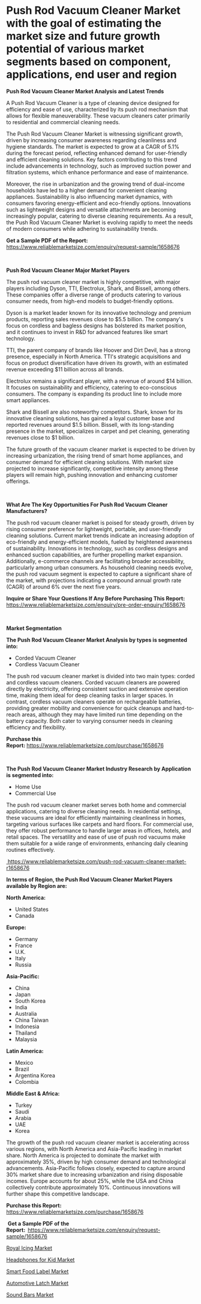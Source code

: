 <p><h1>Push Rod Vacuum Cleaner Market with the goal of estimating the market size and future growth potential of various market segments based on component, applications, end user and region</h1></p><p><strong>Push Rod Vacuum Cleaner Market Analysis and Latest Trends</strong></p>
<p><p>A Push Rod Vacuum Cleaner is a type of cleaning device designed for efficiency and ease of use, characterized by its push rod mechanism that allows for flexible maneuverability. These vacuum cleaners cater primarily to residential and commercial cleaning needs. </p><p>The Push Rod Vacuum Cleaner Market is witnessing significant growth, driven by increasing consumer awareness regarding cleanliness and hygiene standards. The market is expected to grow at a CAGR of 5.1% during the forecast period, reflecting enhanced demand for user-friendly and efficient cleaning solutions. Key factors contributing to this trend include advancements in technology, such as improved suction power and filtration systems, which enhance performance and ease of maintenance. </p><p>Moreover, the rise in urbanization and the growing trend of dual-income households have led to a higher demand for convenient cleaning appliances. Sustainability is also influencing market dynamics, with consumers favoring energy-efficient and eco-friendly options. Innovations such as lightweight designs and versatile attachments are becoming increasingly popular, catering to diverse cleaning requirements. As a result, the Push Rod Vacuum Cleaner Market is evolving rapidly to meet the needs of modern consumers while adhering to sustainability trends.</p></p>
<p><strong>Get a Sample PDF of the Report:&nbsp;</strong> <a href="https://www.reliablemarketsize.com/enquiry/request-sample/1658676?utm_campaign=1293&utm_medium=2&utm_source=Github&utm_content=ia&utm_term=28092024&utm_id=push-rod-vacuum-cleaner">https://www.reliablemarketsize.com/enquiry/request-sample/1658676</a></p>
<p>&nbsp;</p>
<p><strong>Push Rod Vacuum Cleaner Major Market Players</strong></p>
<p><p>The push rod vacuum cleaner market is highly competitive, with major players including Dyson, TTI, Electrolux, Shark, and Bissell, among others. These companies offer a diverse range of products catering to various consumer needs, from high-end models to budget-friendly options.</p><p>Dyson is a market leader known for its innovative technology and premium products, reporting sales revenues close to $5.5 billion. The company's focus on cordless and bagless designs has bolstered its market position, and it continues to invest in R&D for advanced features like smart technology.</p><p>TTI, the parent company of brands like Hoover and Dirt Devil, has a strong presence, especially in North America. TTI's strategic acquisitions and focus on product diversification have driven its growth, with an estimated revenue exceeding $11 billion across all brands.</p><p>Electrolux remains a significant player, with a revenue of around $14 billion. It focuses on sustainability and efficiency, catering to eco-conscious consumers. The company is expanding its product line to include more smart appliances.</p><p>Shark and Bissell are also noteworthy competitors. Shark, known for its innovative cleaning solutions, has gained a loyal customer base and reported revenues around $1.5 billion. Bissell, with its long-standing presence in the market, specializes in carpet and pet cleaning, generating revenues close to $1 billion.</p><p>The future growth of the vacuum cleaner market is expected to be driven by increasing urbanization, the rising trend of smart home appliances, and consumer demand for efficient cleaning solutions. With market size projected to increase significantly, competitive intensity among these players will remain high, pushing innovation and enhancing customer offerings.</p></p>
<p>&nbsp;</p>
<p><strong>What Are The Key Opportunities For Push Rod Vacuum Cleaner Manufacturers?</strong></p>
<p><p>The push rod vacuum cleaner market is poised for steady growth, driven by rising consumer preference for lightweight, portable, and user-friendly cleaning solutions. Current market trends indicate an increasing adoption of eco-friendly and energy-efficient models, fueled by heightened awareness of sustainability. Innovations in technology, such as cordless designs and enhanced suction capabilities, are further propelling market expansion. Additionally, e-commerce channels are facilitating broader accessibility, particularly among urban consumers. As household cleaning needs evolve, the push rod vacuum segment is expected to capture a significant share of the market, with projections indicating a compound annual growth rate (CAGR) of around 6% over the next five years.</p></p>
<p><strong>Inquire or Share Your Questions If Any Before Purchasing This Report:</strong> <a href="https://www.reliablemarketsize.com/enquiry/pre-order-enquiry/1658676?utm_campaign=1293&utm_medium=2&utm_source=Github&utm_content=ia&utm_term=28092024&utm_id=push-rod-vacuum-cleaner">https://www.reliablemarketsize.com/enquiry/pre-order-enquiry/1658676</a></p>
<p>&nbsp;</p>
<p><strong>Market Segmentation</strong></p>
<p><strong>The Push Rod Vacuum Cleaner Market Analysis by types is segmented into:</strong></p>
<p><ul><li>Corded Vacuum Cleaner</li><li>Cordless Vacuum Cleaner</li></ul></p>
<p><p>The push rod vacuum cleaner market is divided into two main types: corded and cordless vacuum cleaners. Corded vacuum cleaners are powered directly by electricity, offering consistent suction and extensive operation time, making them ideal for deep cleaning tasks in larger spaces. In contrast, cordless vacuum cleaners operate on rechargeable batteries, providing greater mobility and convenience for quick cleanups and hard-to-reach areas, although they may have limited run time depending on the battery capacity. Both cater to varying consumer needs in cleaning efficiency and flexibility.</p></p>
<p><strong>Purchase this Report:&nbsp;</strong><a href="https://www.reliablemarketsize.com/purchase/1658676?utm_campaign=1293&utm_medium=2&utm_source=Github&utm_content=ia&utm_term=28092024&utm_id=push-rod-vacuum-cleaner">https://www.reliablemarketsize.com/purchase/1658676</a></p>
<p>&nbsp;</p>
<p><strong>The Push Rod Vacuum Cleaner Market Industry Research by Application is segmented into:</strong></p>
<p><ul><li>Home Use</li><li>Commercial Use</li></ul></p>
<p><p>The push rod vacuum cleaner market serves both home and commercial applications, catering to diverse cleaning needs. In residential settings, these vacuums are ideal for efficiently maintaining cleanliness in homes, targeting various surfaces like carpets and hard floors. For commercial use, they offer robust performance to handle larger areas in offices, hotels, and retail spaces. The versatility and ease of use of push rod vacuums make them suitable for a wide range of environments, enhancing daily cleaning routines effectively.</p></p>
<p><a href="https://www.reliablemarketsize.com/push-rod-vacuum-cleaner-market-r1658676?utm_campaign=1293&utm_medium=2&utm_source=Github&utm_content=ia&utm_term=28092024&utm_id=push-rod-vacuum-cleaner">&nbsp;https://www.reliablemarketsize.com/push-rod-vacuum-cleaner-market-r1658676</a></p>
<p><strong>In terms of Region, the Push Rod Vacuum Cleaner Market Players available by Region are:</strong></p>
<p>
    <p> <strong> North America: </strong>
        <ul>
            <li>United States</li>
            <li>Canada</li>
        </ul>
        </p> 
    <p> <strong> Europe: </strong>
        <ul>
            <li>Germany</li>
            <li>France</li>
            <li>U.K.</li>
            <li>Italy</li>
            <li>Russia</li>
        </ul>
        </p> 
    <p> <strong> Asia-Pacific: </strong>
        <ul>
            <li>China</li>
            <li>Japan</li>
            <li>South Korea</li>
            <li>India</li>
            <li>Australia</li>
            <li>China Taiwan</li>
            <li>Indonesia</li>
            <li>Thailand</li>
            <li>Malaysia</li>
        </ul>
        </p> 
    <p> <strong> Latin America: </strong>
        <ul>
            <li>Mexico</li>
            <li>Brazil</li>
            <li>Argentina Korea</li>
            <li>Colombia</li>
        </ul>
        </p> 
    <p> <strong> Middle East & Africa: </strong>
        <ul>
            <li>Turkey</li>
            <li>Saudi</li>
            <li>Arabia</li>
            <li>UAE</li>
            <li>Korea</li>
        </ul>
    </p>
    </p>
<p><p>The growth of the push rod vacuum cleaner market is accelerating across various regions, with North America and Asia-Pacific leading in market share. North America is projected to dominate the market with approximately 35%, driven by high consumer demand and technological advancements. Asia-Pacific follows closely, expected to capture around 30% market share due to increasing urbanization and rising disposable incomes. Europe accounts for about 25%, while the USA and China collectively contribute approximately 10%. Continuous innovations will further shape this competitive landscape.</p></p>
<p><strong>Purchase this Report: </strong><a href="https://www.reliablemarketsize.com/purchase/1658676?utm_campaign=1293&utm_medium=2&utm_source=Github&utm_content=ia&utm_term=28092024&utm_id=push-rod-vacuum-cleaner">https://www.reliablemarketsize.com/purchase/1658676</a></p>
<p>&nbsp;<strong>Get a Sample PDF of the Report:&nbsp;&nbsp;</strong><a href="https://www.reliablemarketsize.com/enquiry/request-sample/1658676?utm_campaign=1293&utm_medium=2&utm_source=Github&utm_content=ia&utm_term=28092024&utm_id=push-rod-vacuum-cleaner">https://www.reliablemarketsize.com/enquiry/request-sample/1658676</a></p>
<p><strong></strong></p>
<p><p><a href="https://www.linkedin.com/pulse/global-royal-icing-market-status-2024-2031-forecast-region-gykwf?trackingId=8pBZ5WosTOirdbMHJaLEpg%3D%3D&utm_campaign=1293&utm_medium=2&utm_source=Github&utm_content=ia&utm_term=28092024&utm_id=push-rod-vacuum-cleaner">Royal Icing Market</a></p><p><a href="https://issuu.com/reportprime-2/docs/headphones-for-kid-market-size-2030_fe73c2f22ac068?utm_campaign=1293&utm_medium=2&utm_source=Github&utm_content=ia&utm_term=28092024&utm_id=push-rod-vacuum-cleaner">Headphones for Kid Market</a></p><p><a href="https://www.linkedin.com/pulse/future-innovation-global-smart-food-label-market-growth-opportunities-eq7ic?trackingId=p2V2r8zYSJW1DwOYhioN%2BQ%3D%3D&utm_campaign=1293&utm_medium=2&utm_source=Github&utm_content=ia&utm_term=28092024&utm_id=push-rod-vacuum-cleaner">Smart Food Label Market</a></p><p><a href="https://issuu.com/reportprime-2/docs/automotive-latch-market-size-2030.p_126872fdce53b1?utm_campaign=1293&utm_medium=2&utm_source=Github&utm_content=ia&utm_term=28092024&utm_id=push-rod-vacuum-cleaner">Automotive Latch Market</a></p><p><a href="https://www.linkedin.com/pulse/booming-sound-bars-market-sector-analysis-growth-projections-992ec?trackingId=u6Ar3JFcRiayltGJKEXABA%3D%3D&utm_campaign=1293&utm_medium=2&utm_source=Github&utm_content=ia&utm_term=28092024&utm_id=push-rod-vacuum-cleaner">Sound Bars Market</a></p></p>